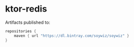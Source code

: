 # ktor-redis

Artifacts published to:

```kotlin
repositories {
    maven { url "https://dl.bintray.com/soywiz/soywiz" }
}
```